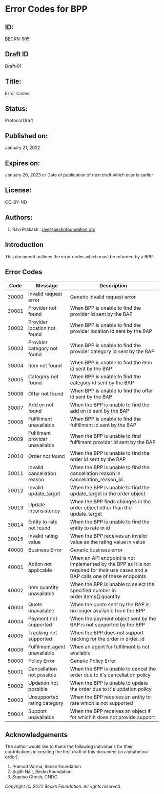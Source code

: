 # Error Codes for BPP

## ID: 
BECKN-005

## Draft ID
Draft-01

## Title:
Error Codes

## Status:
Protocol Draft

## Published on:
January 21, 2022

## Expires on:
January 20, 2023 or Date of publication of next draft which ever is earlier

## License:
CC-BY-ND

## Authors:
1. Ravi Prakash : ravi@becknfoundation.org

## Introduction
  This document outlines the error codes which must be returned by a BPP. 

  ## Error Codes
  |**Code**|**Message**|**Description**|
  |---|---|---|
  |30000|Invalid request error|Generic invalid request error|
  |30001|Provider not found|When BPP is unable to find the provider id sent by the BAP|
  |30002|Provider location not found|When BPP is unable to find the provider location id sent by the BAP|
  |30003|Provider category not found|When BPP is unable to find the provider category id sent by the BAP|
  |30004|Item not found|When BPP is unable to find the item id sent by the BAP|
  |30005|Category not found|When BPP is unable to find the category id sent by the BAP|
  |30006|Offer not found|When BPP is unable to find the offer id sent by the BAP|
  |30007|Add on not found|When the BPP is unable to find the add on id sent by the BAP|
  |30008|Fulfillment unavailable|When BPP is unable to find the fulfillment id sent by the BAP|
  |30009|Fulfilment provider unavailable|When the BPP is unable to find fulfilment provider id sent by the BAP|
  |30010|Order not found|When the BPP is unable to find the order id sent by the BAP|
  |30011|Invalid cancellation reason|When the BPP is unable to find the cancellation reason in cancellation_reason_id|
  |30012|Invalid update_target|When the BPP is unable to find the update_target in the order object|
  |30013|Update inconsistency|When the BPP finds changes in the order object other than the update_target|
  |30014|Entity to rate not found|When the BPP is unable to find the entity to rate in id|
  |30015|Invalid rating value|When the BPP receives an invalid value as the rating value in value|
  |40000|Business Error|Generic business error|
  |40001|Action not applicable|When an API endpoint is not implemented by the BPP as it is not required for their use cases and a BAP calls one of these endpoints|
  |40002|Item quantity unavailable|When the BPP is unable to select the specified number in order.items[].quantity|
  |40003|Quote unavailable|When the quote sent by the BAP is no longer available from the BPP|
  |40004|Payment not supported|When the payment object sent by the BAP is not supported by the BPP|
  |40005|Tracking not supported|When the BPP does not support tracking for the order in order_id|
  |40006|Fulfilment agent unavailable|When an agent for fulfilment is not available|
  |50000|Policy Error|Generic Policy Error|
  |50001|Cancellation not possible|When the BPP is unable to cancel the order due to it's cancellation policy|
  |50002|Updation not possible|When the BPP is unable to update the order due to it's updation policy|
  |50003|Unsupported rating category|When the BPP receives an entity to rate which is not supported|
  |50004|Support unavailable|When the BPP receives an object if for which it does not provide support|

  ## Acknowledgements
  The author would like to thank the following individuals for their contributions in creating the first draft of this document (in alphabetical order):

1. Pramod Varma, Beckn Foundation
2. Sujith Nair, Beckn Foundation
3. Supriyo Ghosh, ONDC

*Copyright (c) 2022 Beckn Foundation. All rights reserved.*
